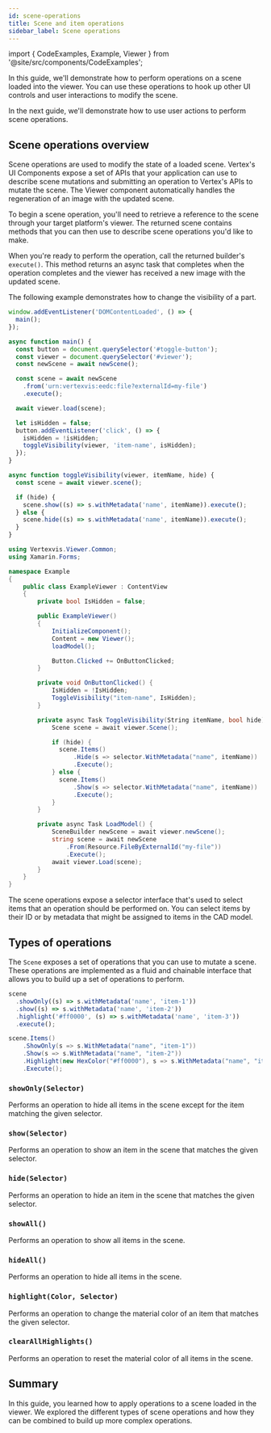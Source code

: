 ```yaml
---
id: scene-operations
title: Scene and item operations
sidebar_label: Scene operations
---
```


import { CodeExamples, Example, Viewer } from '@site/src/components/CodeExamples';

In this guide, we'll demonstrate how to perform operations on a scene loaded into the viewer.
You can use these operations to hook up other UI controls and user interactions to modify the scene.

In the next guide, we'll demonstrate how to use user actions to perform scene
operations.

## Scene operations overview

Scene operations are used to modify the state of a loaded scene. Vertex's UI Components
expose a set of APIs that your application can use to describe scene mutations
and submitting an operation to Vertex's APIs to mutate the scene. The Viewer component
automatically handles the regeneration of an image with the updated scene.

To begin a scene operation, you'll need to retrieve a reference to the scene
through your target platform's viewer. The returned scene contains
methods that you can then use to describe scene operations you'd like to make.

When you're ready to perform the operation, call the returned builder's
`execute()`. This method returns an async task that completes when the operation
completes and the viewer has received a new image with the updated scene.

The following example demonstrates how to change the visibility of a part.

<CodeExamples>
<Example lang="js">

```js {16-20,23-31}
window.addEventListener('DOMContentLoaded', () => {
  main();
});

async function main() {
  const button = document.querySelector('#toggle-button');
  const viewer = document.querySelector('#viewer');
  const newScene = await newScene();

  const scene = await newScene
    .from('urn:vertexvis:eedc:file?externalId=my-file')
    .execute();

  await viewer.load(scene);

  let isHidden = false;
  button.addEventListener('click', () => {
    isHidden = !isHidden;
    toggleVisibility(viewer, 'item-name', isHidden);
  });
}

async function toggleVisibility(viewer, itemName, hide) {
  const scene = await viewer.scene();

  if (hide) {
    scene.show((s) => s.withMetadata('name', itemName)).execute();
  } else {
    scene.hide((s) => s.withMetadata('name', itemName)).execute();
  }
}
```

</Example>

<Example lang="xamarin">

```csharp {8,16,19-22,24-36}
using Vertexvis.Viewer.Common;
using Xamarin.Forms;

namespace Example
{
    public class ExampleViewer : ContentView
    {
        private bool IsHidden = false;

        public ExampleViewer()
        {
            InitializeComponent();
            Content = new Viewer();
            loadModel();

            Button.Clicked += OnButtonClicked;
        }

        private void OnButtonClicked() {
            IsHidden = !IsHidden;
            ToggleVisibility("item-name", IsHidden);
        }

        private async Task ToggleVisibility(String itemName, bool hide) {
            Scene scene = await viewer.Scene();

            if (hide) {
              scene.Items()
                  .Hide(s => selector.WithMetadata("name", itemName))
                  .Execute();
            } else {
              scene.Items()
                  .Show(s => selector.WithMetadata("name", itemName))
                  .Execute();
            }
        }

        private async Task LoadModel() {
            SceneBuilder newScene = await viewer.newScene();
            string scene = await newScene
                .From(Resource.FileByExternalId("my-file"))
                .Execute();
            await viewer.Load(scene);
        }
    }
}
```

</Example>

<Viewer src="/examples/scene-operations/overview.html"/>

</CodeExamples>

The scene operations expose a selector interface that's used to select items
that an operation should be performed on. You can select items by their ID or by
metadata that might be assigned to items in the CAD model.

<!-- See our [selector
docs][selectors] for the full API on selectors.-->

## Types of operations

The `Scene` exposes a set of operations that you can use to mutate a scene.
These operations are implemented as a fluid and chainable interface that allows
you to build up a set of operations to perform.

<CodeExamples>
<Example lang="js">

```js
scene
  .showOnly((s) => s.withMetadata('name', 'item-1'))
  .show((s) => s.withMetadata('name', 'item-2'))
  .highlight('#ff0000', (s) => s.withMetadata('name', 'item-3'))
  .execute();
```

</Example>

<Example lang="xamarin">

```csharp
scene.Items()
    .ShowOnly(s => s.WithMetadata("name", "item-1"))
    .Show(s => s.WithMetadata("name", "item-2"))
    .Highlight(new HexColor("#ff0000"), s => s.WithMetadata("name", "item-3"))
    .Execute();
```

</Example>
</CodeExamples>

### `showOnly(Selector)`

Performs an operation to hide all items in the scene except for the item
matching the given selector.

### `show(Selector)`

Performs an operation to show an item in the scene that matches the given
selector.

### `hide(Selector)`

Performs an operation to hide an item in the scene that matches the given
selector.

### `showAll()`

Performs an operation to show all items in the scene.

### `hideAll()`

Performs an operation to hide all items in the scene.

### `highlight(Color, Selector)`

Performs an operation to change the material color of an item that matches the
given selector.

### `clearAllHighlights()`

Performs an operation to reset the material color of all items in the scene.

## Summary

In this guide, you learned how to apply operations to a scene loaded in the
viewer. We explored the different types of scene operations and how they can
be combined to build up more complex operations.

<!--In the next guide, we'll explore [user interactions][./user-interactions.md] and how to
use these scene operations to mutate the scene based on detected user
interactions.
-->
